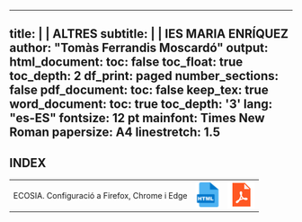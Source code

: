 
---
title: |
  | ALTRES
subtitle: |
  | IES MARIA ENRÍQUEZ
author: "Tomàs Ferrandis Moscardó"
output:
  html_document:
    toc: false
    toc_float: true
    toc_depth: 2
    df_print: paged
    number_sections: false
  pdf_document: 
    toc: false
    keep_tex: true
  word_document:
    toc: true
    toc_depth: '3'
lang: "es-ES"
fontsize: 12 pt
mainfont: Times New Roman
papersize: A4
linestretch: 1.5
---

## INDEX

||||
|:----|:--|:--|
|ECOSIA. Configuració a Firefox, Chrome i Edge|[![](recursos/iconohtml.png)](ECOSIA/ecosia.html)|[![](recursos/iconopdf.png)](ECOSIA/ecosia.pdf)|